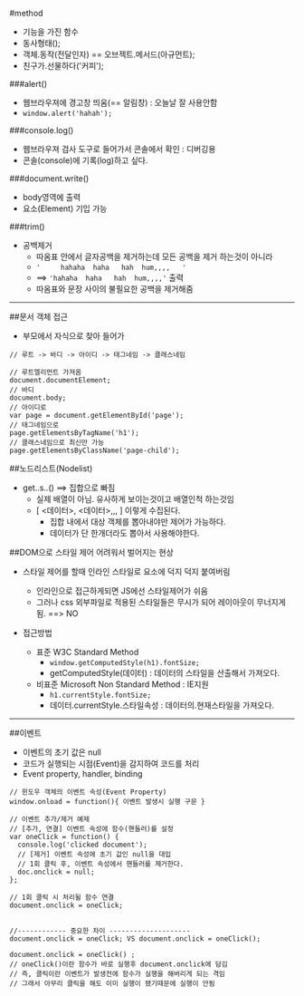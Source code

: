 #method
- 기능을 가진 함수
- 동사형태(); 
- 객체.동작(전달인자) == 오브젝트.메서드(아규먼트);
- 친구가.선물하다('커피');

###alert()
- 웹브라우져에 경고창 띄움(== 알림창) : 오늘날 잘 사용안함
- `window.alert('hahah');`

###console.log()
- 웹브라우져 검사 도구로 들어가서 콘솔에서 확인 : 디버깅용
- 콘솔(console)에 기록(log)하고 싶다.

###document.write()
- body영역에 출력
- 요소(Element) 기입 가능

###trim()
- 공백제거
  + 따옴표 안에서 글자공백을 제거하는데 모든 공백을 제거 하는것이 아니라
  + `'     hahaha  haha   hah  hum,,,,   '`
  + ==> `'hahaha  haha   hah  hum,,,,'`  출력
  + 따옴표와 문장 사이의 불필요한 공백을 제거해줌 

---

##문서 객체 접근
- 부모에서 자식으로 찾아 들어가
```
// 루트 -> 바디 -> 아이디 -> 태그네임 -> 클래스네임

// 루트엘리먼트 가져옴
document.documentElement;
// 바디
document.body; 
// 아이디로
var page = document.getElementById('page'); 
// 태그네임으로
page.getElementsByTagName('h1'); 
// 클래스네임으로 최신만 가능
page.getElementsByClassName('page-child');

```

##노드리스트(Nodelist)
- get..s..()   ==> 집합으로 빠짐
  + 실제 배열이 아님. 유사하게 보이는것이고 배열인척 하는것임
  + [ <데이터>, <데이터>,,, ] 이렇게 수집된다.
    + 집합 내에서 대상 객체를 뽑아내야만 제어가 가능하다.
    + 데이터가 단 한개더라도 뽑아서 사용해야한다.

##DOM으로 스타일 제어 어려워서 벌어지는 현상  
  - 스타일 제어를 할때 인라인 스타일로 요소에 덕지 덕지 붙여버림
    + 인라인으로 접근하게되면 JS에선 스타일제어가 쉬움 
    + 그러나 css 외부파일로 적용된 스타일들은 무시가 되어 레이아웃이 무너지게됨. ==> NO
  
  - 접근방법
    + 표준 W3C Standard Method
      * `window.getComputedStyle(h1).fontSize;`
      * getComputedStyle(데이터) : 데이터의 스타일을 산출해서 가져오다.
    + 비표준 Microsoft Non Standard Method : IE지원
      * `h1.currentStyle.fontSize;`
      * 데이터.currentStyle.스타일속성 : 데이터의.현재스타일을 가져오다.

---

##이벤트 
- 이벤트의 초기 값은 null
- 코드가 실행되는 시점(Event)을 감지하여 코드를 처리
- Event property, handler, binding
```
// 윈도우 객체의 이벤트 속성(Event Property)
window.onload = function(){ 이벤트 발생시 실행 구문 }

// 이벤트 추가/제거 예제
// [추가, 연결] 이벤트 속성에 함수(핸들러)를 설정
var oneClick = function() {
  console.log('clicked document');
  // [제거] 이벤트 속성에 초기 값인 null을 대입
  // 1회 클릭 후, 이벤트 속성에서 핸들러를 제거한다.
  doc.onclick = null;
};

// 1회 클릭 시 처리될 함수 연결
document.onclick = oneClick; 


//------------ 중요한 차이 --------------------
document.onclick = oneClick; VS document.onclick = oneClick(); 

document.onclick = oneClick() ;
// oneClick()이란 함수가 바로 실행후 document.onclick에 담김
// 즉, 클릭이란 이벤트가 발생전에 함수가 실행을 해버리게 되는 격임
// 그래서 아무리 클릭을 해도 이미 실행이 됐기때문에 실행이 안됨
```

